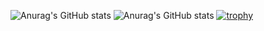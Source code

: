 ![Anurag's GitHub stats](https://github-readme-stats.vercel.app/api?username=hashiz008&theme=prussian)
![Anurag's GitHub stats](https://github-readme-stats.vercel.app/api/top-langs/?username=hashiz008&layout=compact&theme=prussian)
[![trophy](https://github-profile-trophy.vercel.app/?username=hashiz008&theme=algolia&layout=compact)](https://github.com/ryo-ma/github-profile-trophy)
